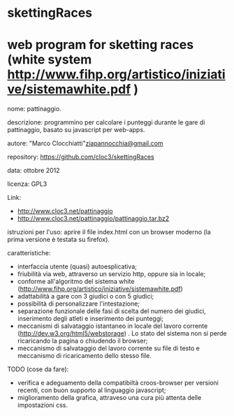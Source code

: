 skettingRaces
=============

web program for sketting races (white system http://www.fihp.org/artistico/iniziative/sistemawhite.pdf )
============
nome: pattinaggio.

descrizione: programmino per calcolare i punteggi durante le gare di pattinaggio, basato su javascript per web-apps.

autore: "Marco Clocchiatti"<ziapannocchia@gmail.com>

repository: https://github.com/cloc3/skettingRaces

data: ottobre 2012

licenza: GPL3

Link:
* http://www.cloc3.net/pattinaggio
* http://www.cloc3.net/pattinaggio/pattinaggio.tar.bz2

istruzioni per l'uso: aprire il file index.html con un browser moderno (la prima versione è testata su firefox).

caratteristiche:
* interfaccia utente (quasi) autoesplicativa;
* friubilità via web, attraverso un servizio http, oppure sia in locale;
* conforme all'algoritmo del sistema white (http://www.fihp.org/artistico/iniziative/sistemawhite.pdf)
* adattabilità a gare con 3 giudici o con 5 giudici;
* possibilità di personalizzare l'intestazione;
* separazione funzionale delle fasi di scelta del numero dei giudici, inserimento degli atleti e inserimento dei punteggi;
* meccanismi di salvataggio istantaneo in locale del lavoro corrente (http://dev.w3.org/html5/webstorage) . Lo stato del sistema non si perde ricaricando la pagina o chiudendo il browser;
* meccanismo di salvataggio del lavoro corrente su file di testo e meccanismo di ricaricamento dello stesso file.

TODO (cose da fare):
* verifica e adeguamento della compatibiltà croos-browser per versioni recenti, con buon supporto al linguaggio javascript;
* miglioramento della grafica, attraveso una cura più attenta delle impostazioni css.
